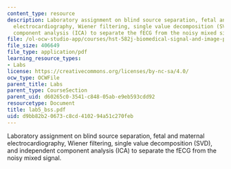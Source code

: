 ```yaml
---
content_type: resource
description: Laboratory assignment on blind source separation, fetal and maternal
  electrocardiography, Wiener filtering, single value decomposition (SVD), and independent
  component analysis (ICA) to separate the fECG from the noisy mixed signal.
file: /ol-ocw-studio-app/courses/hst-582j-biomedical-signal-and-image-processing-spring-2007/d9bb82b20673c8cd410294a51c270feb_lab5_bss.pdf
file_size: 406649
file_type: application/pdf
learning_resource_types:
- Labs
license: https://creativecommons.org/licenses/by-nc-sa/4.0/
ocw_type: OCWFile
parent_title: Labs
parent_type: CourseSection
parent_uid: d60265c0-3541-c848-05ab-e9eb593cdd92
resourcetype: Document
title: lab5_bss.pdf
uid: d9bb82b2-0673-c8cd-4102-94a51c270feb
---
```

Laboratory assignment on blind source separation, fetal and maternal electrocardiography, Wiener filtering, single value decomposition (SVD), and independent component analysis (ICA) to separate the fECG from the noisy mixed signal.